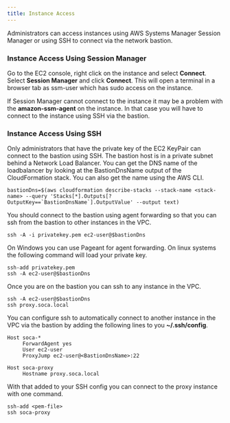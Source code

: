 ```yaml
---
title: Instance Access
---
```


Administrators can access instances using AWS Systems Manager Session Manager or using SSH to connect via
the network bastion.

### Instance Access Using Session Manager

Go to the EC2 console, right click on the instance and select **Connect**.
Select **Session Manager** and click **Connect**.
This will open a terminal in a browser tab as ssm-user which has sudo access on the instance.

If Session Manager cannot connect to the instance it may be a problem with the **amazon-ssm-agent** on the instance.
In that case you will have to connect to the instance using SSH via the bastion.

### Instance Access Using SSH

Only administrators that have the private key of the EC2 KeyPair can connect to the bastion using SSH.
The bastion host is in a private subnet behind a Network Load Balancer.
You can get the DNS name of the loadbalancer by looking at the BastionDnsName output of the CloudFormation stack.
You can also get the name using the AWS CLI.

```bastionDns=$(aws cloudformation describe-stacks --stack-name <stack-name> --query 'Stacks[*].Outputs[?OutputKey==`BastionDnsName`].OutputValue' --output text)```

You should connect to the bastion using agent forwarding so that you can ssh from the bastion to other instances in the VPC.

```ssh -A -i privatekey.pem ec2-user@$bastionDns```

On Windows you can use Pageant for agent forwarding. 
On linux systems the following command will load your private key.

```
ssh-add privatekey.pem
ssh -A ec2-user@$bastionDns
```

Once you are on the bastion you can ssh to any instance in the VPC.

```
ssh -A ec2-user@$bastionDns
ssh proxy.soca.local
```

You can configure ssh to automatically connect to another instance in the VPC via the bastion by adding
the following lines to you **~/.ssh/config**.

```
Host soca-*
     ForwardAgent yes
     User ec2-user
     ProxyJump ec2-user@<BastionDnsName>:22

Host soca-proxy
     Hostname proxy.soca.local
```

With that added to your SSH config you can connect to the proxy instance with one command.

```
ssh-add <pem-file>
ssh soca-proxy
```
